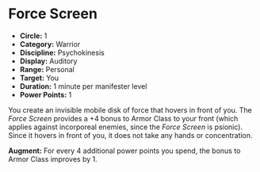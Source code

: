 # Force Screen

- **Circle:** 1
- **Category:** Warrior
- **Discipline:** Psychokinesis
- **Display:** Auditory
- **Range:** Personal
- **Target:** You
- **Duration:** 1 minute per manifester level
- **Power Points:** 1

You create an invisible mobile disk of force that hovers in front of you. The *Force Screen* provides a +4 bonus to Armor Class to your front (which applies against incorporeal enemies, since the *Force Screen* is psionic). Since it hovers in front of you, it does not take any hands or concentration.

**Augment:** For every 4 additional power points you spend, the bonus to Armor Class improves by 1.
